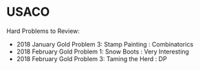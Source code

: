 # USACO
Hard Problems to Review:
- 2018 January Gold Problem 3: Stamp Painting : Combinatorics
- 2018 February Gold Problem 1: Snow Boots : Very Interesting
- 2018 February Gold Problem 3: Taming the Herd : DP
